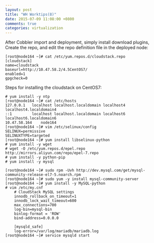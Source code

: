 ```yaml
---
layout: post
title: "WH Worktips(8)"
date: 2015-07-09 11:08:00 +0800
comments: true
categories: virtualization
---
```

After Cobbler import and deployment, simply install download plugins, 
Create the repo, and edit the repo definition file in the deployed node:    

```
[root@node164 ~]# cat /etc/yum.repos.d/cloudstack.repo 
[cloudstack]
name=cloudstack
baseurl=http://10.47.58.2/4.5CentOS7/
enabled=1
gpgcheck=0
```

Steps for installing the cloudstack on CentOS7:    

```
# yum install -y ntp
[root@node164 ~]# cat /etc/hosts
127.0.0.1   localhost localhost.localdomain localhost4 localhost4.localdomain4
::1         localhost localhost.localdomain localhost6 localhost6.localdomain6
10.47.58.164    node164
[root@node164 ~]# vim /etc/selinux/config 
SELINUX=permissive
SELINUXTYPE=targeted
[root@node164 ~]# yum install libselinux-python
# yum install -y wget 
# wget -O /etc/yum.repos.d/epel.repo http://mirrors.aliyun.com/repo/epel-7.repo
# yum install -y python-pip
# yum install -y mysql

[root@node164 ~]# sudo rpm -Uvh http://dev.mysql.com/get/mysql-community-release-el7-5.noarch.rpm
[root@node164 ~]# sudo yum -y install mysql-community-server
[root@node164 ~]# yum install -y MySQL-python
# vim /etc/my.cnf
    # CloudStack MySQL settings
    innodb_rollback_on_timeout=1
    innodb_lock_wait_timeout=600
    max_connections=700
    log-bin=mysql-bin
    binlog-format = 'ROW'
    bind-address=0.0.0.0
    
    [mysqld_safe]
    log-error=/var/log/mariadb/mariadb.log
[root@node164 ~]# service mysqld start

```
